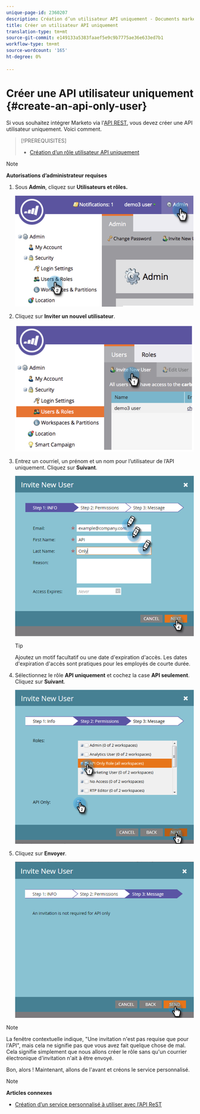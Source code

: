 ```yaml
---
unique-page-id: 2360207
description: Création d’un utilisateur API uniquement - Documents marketing - Documentation du produit
title: Créer un utilisateur API uniquement
translation-type: tm+mt
source-git-commit: e149133a5383faaef5e9c9b7775ae36e633ed7b1
workflow-type: tm+mt
source-wordcount: '165'
ht-degree: 0%

---
```



# Créer une API utilisateur uniquement {#create-an-api-only-user}

Si vous souhaitez intégrer Marketo via l&#39;[API REST](http://developers.marketo.com/documentation/rest/), vous devez créer une API utilisateur uniquement. Voici comment.

>[!PREREQUISITES]
>
>* [Création d’un rôle utilisateur API uniquement](create-an-api-only-user-role.md)

>



>[!NOTE]
>
>**Autorisations d’administrateur requises**

1. Sous **Admin**, cliquez sur **Utilisateurs et rôles.**

   ![](assets/image2014-9-17-9-3a31-3a31.png)

1. Cliquez sur **Inviter un nouvel utilisateur**.

   ![](assets/image2014-9-17-9-3a32-3a3.png)

1. Entrez un courriel, un prénom et un nom pour l’utilisateur de l’API uniquement. Cliquez sur **Suivant**.

   ![](assets/image2016-5-24-10-3a53-3a7.png)

   >[!TIP]
   >
   >Ajoutez un motif facultatif ou une date d&#39;expiration d&#39;accès. Les dates d&#39;expiration d&#39;accès sont pratiques pour les employés de courte durée.

1. Sélectionnez le rôle **API uniquement** et cochez la case **API seulement**. Cliquez sur **Suivant**.

   ![](assets/four.png)

1. Cliquez sur **Envoyer**.

   ![](assets/image2016-5-24-11-3a8-3a20.png)

>[!NOTE]
>
>La fenêtre contextuelle indique, &quot;Une invitation n&#39;est pas requise que pour l&#39;API&quot;, mais cela ne signifie pas que vous avez fait quelque chose de mal. Cela signifie simplement que nous allons créer le rôle sans qu&#39;un courrier électronique d&#39;invitation n&#39;ait à être envoyé.

Bon, alors ! Maintenant, allons de l&#39;avant et créons le service personnalisé.

>[!NOTE]
>
>**Articles connexes**
>
>* [Création d’un service personnalisé à utiliser avec l’API ReST](../../../product-docs/administration/additional-integrations/create-a-custom-service-for-use-with-rest-api.md)

>



